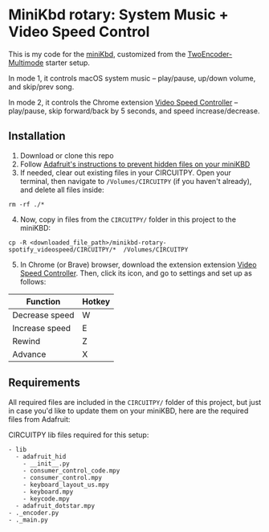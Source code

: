 # MiniKbd rotary: System Music + Video Speed Control

This is my code for the [miniKbd](https://github.com/andyclymer/minikbd), customized from the [TwoEncoder-Multimode](https://github.com/andyclymer/minikbd/tree/master/Software/TwoEncoder-Multimode) starter setup.

In mode 1, it controls macOS system music – play/pause, up/down volume, and skip/prev song.

In mode 2, it controls the Chrome extension [Video Speed Controller](https://chrome.google.com/webstore/detail/video-speed-controller/nffaoalbilbmmfgbnbgppjihopabppdk?hl=en) – play/pause, skip forward/back by 5 seconds, and speed increase/decrease.


## Installation

1. Download or clone this repo
2. Follow [Adafruit's instructions to prevent hidden files on your miniKBD](https://learn.adafruit.com/welcome-to-circuitpython/troubleshooting#running-out-of-file-space-on-non-express-boards-19-37)
3. If needed, clear out existing files in your CIRCUITPY. Open your terminal, then navigate to `/Volumes/CIRCUITPY` (if you haven't already), and delete all files inside:

```
rm -rf ./*
```

4. Now, copy in files from the `CIRCUITPY/` folder in this project to the miniKBD:

```
cp -R <downloaded_file_path>/minikbd-rotary-spotify_videospeed/CIRCUITPY/*  /Volumes/CIRCUITPY
```

5. In Chrome (or Brave) browser, download the extension extension [Video Speed Controller](https://chrome.google.com/webstore/detail/video-speed-controller/nffaoalbilbmmfgbnbgppjihopabppdk?hl=en). Then, click its icon, and go to settings and set up as follows:

|Function|Hotkey|
|------------|----------------|
| Decrease speed | W |
| Increase speed | E |
| Rewind | Z |
| Advance | X |

## Requirements

All required files are included in the `CIRCUITPY/` folder of this project, but just in case you'd like to update them on your miniKBD, here are the required files from Adafruit:

CIRCUITPY lib files required for this setup:

```
- lib
  - adafruit_hid
    - __init__.py
    - consumer_control_code.mpy
    - consumer_control.mpy
    - keyboard_layout_us.mpy
    - keyboard.mpy
    - keycode.mpy
  - adafruit_dotstar.mpy
- ._encoder.py
- ._main.py
```